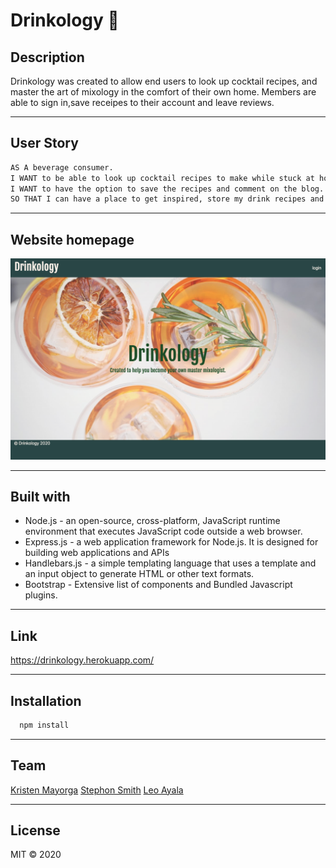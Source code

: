 # Drinkology :tropical_drink:

## Description 
Drinkology was created to allow end users to look up cocktail recipes, and master the art of mixology in the comfort of their own home.
Members are able to sign in,save receipes to their account and leave reviews.

---

## User Story 
  ```bash
AS A beverage consumer. 
I WANT to be able to look up cocktail recipes to make while stuck at home during this pandemic. 
I WANT to have the option to save the recipes and comment on the blog. 
SO THAT I can have a place to get inspired, store my drink recipes and leave reviews for other members to view. 
 ```

---
## Website homepage

![Homepage](public/images/homepage.png)

---
## Built with 

* Node.js - an open-source, cross-platform, JavaScript runtime environment that executes JavaScript code outside a web browser.
* Express.js - a web application framework for Node.js. It is designed for building web applications and APIs
* Handlebars.js - a simple templating language that uses a template and an input object to generate HTML or other text formats.
* Bootstrap - Extensive list of components and Bundled Javascript plugins.

---

## Link 

https://drinkology.herokuapp.com/

---

## Installation 

```bash
  npm install 
  ```

  ---

## Team

[Kristen Mayorga](https://github.com/Mayorgak)
[Stephon Smith](https://github.com/SmithBWare89)
[Leo Ayala](https://github.com/leo-ayala)

---

## License 
MIT © 2020
